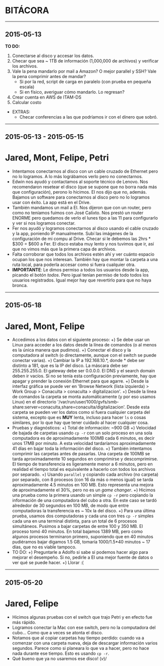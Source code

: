 BITÁCORA
=====================================


-------------------------------------
2015-05-13
-------------------------------------

**TO DO:**
1. Conectarse al disco y accesar los datos.
2. Checar que sea ~ 1TB de información (1,000,000 de archivos) y verificar los archivos.
3. Vale la pena mandarlo por mail a Amazon? O mejor parallel y SSH? Vale la pena comprimir antes de mandar?
    + Si por la red, script de carga en paralelo (con prueba en pequeña escala)
    + Si en físico, averiguar cómo mandarlo. Lo regresan?
4. Crear cuenta en AWS de ITAM-DS
5. Calcular costo

* EXTRAS:
    + Checar conferencias a las que podríamos ir con el dinero que sobró.


-------------------------------------
2015-05-13 - 2015-05-15
-------------------------------------

# Jared, Mont, Felipe, Petri

* Intentamos conectarnos al disco con un cable cruzado de Ethernet pero no lo logramos. A lo más lográbamos verlo pero no conectarnos.
* Edwin nos ayudó y contactamos al soporte técnico de Lenovo. Nos recomendaron resetear el disco (que se supone que no borra nada más que configuración), perono lo hicimos. EI nos dijo que no, además. Bajamos un software para conectarnos al disco pero no lo logramos usar con éxito. La app está en el Drive.
* También mandamos un mail a EI. Nos dijeron que con un router, pero como no teníamos fuimos con José Calixto. Nos prestó un router ENORME pero quedamos de verlo el lunes tipo a las 11 para configurarlo y ver si nos logramos conectar.
* Fer nos ayudó y logramos conectarnos al disco usando el cable cruzado y la app, poniendo IP manualmente. Subí las imágenes de la configuración de mi compu al Drive. Checar si le debemos las 2hrs * $300 = $600 a Fer. El disco estaba muy lento y nos tuvimos que ir, así que no vimos más que la primera capa de archivos.
* Falta corroborar que todos los archivos estén ahí y ver cuánto espacio ocupan los que nos interesan. También hay que montar la carpeta a una ruta local, para poderla accesar como si fuera cualquier otra.
* __IMPORTANTE__: Le dimos permiso a todos los usuarios desde la app, picando el botón _todos_. Pero igual tenían permiso de todo todos los usuarios registrados. Igual mejor hay que revertirlo para que no haya bronca.

-------------------------------------
2015-05-18
-------------------------------------

# Jared, Mont, Felipe

* Accedimos a los datos con el siguiente proceso:
    +) Se debe usar un Linux para acceder a los datos desde la línea de comandos (o al menos es la única manera que pudimos).
    +) Conectar el disco y la computadora al switch (o directamente, aunque con el switch se puede conectar varias).
    +) Cambiar la IP a 192.168.10.*, donde * debe ser distinto a 181, que es la IP del disco. La máscara debe ser 255.255.255.0. El gateway debe ser 0.0.0.0. El DNS y el search domain deben ir vacíos. Si no se tenía esta configuración previamente, hay que apagar y prender la conexión Ethernet para que agarre.
    +) Desde la interfaz gráfica se puede ver en 'Browse Network (lista izquierda) > Work Group > Conaculta > conaculta > digitalizacion'.
    +) Desde la línea de comandos la carpeta se monta automáticamente (y por eso usamos Linux) en el directorio '/var/run/user/1000/gvfs/smb-share:server=conaculta,share=conaculta/digitalizacion'. Desde esta carpeta se pueden ver los datos como si fuera cualquier carpeta del sistema, excepto que es __MUY__ lenta, incluso para hacer `ls` o cosas similares, por lo que hay que tener cuidado al hacer cualquier cosa.
* Pruebas y diagnósticos:
    +) Total de información: ~900 GB
    +) Velocidad de bajada de carpetas usando `cp -r` con un solo proceso en una sola computadora es de aproximadamente 100MB cada 6 minutos, es decir unos 17MB por minuto. A esta velocidad tardaríamos aproximadamente 41 días en bajar toda la información del disco.
    +) También intentamos comprimir las carpetas antes de pasarlas. Una carpeta de 100MB se tarda aproximadamente 10 segundos en comprimirse y descomprimirse. El tiempo de transferencia es ligeramente menor a 6 minutos, pero en realidad el tiempo total es equivalente a hacerlo con todos los archivos por separado.
    +) Usando `parallel` y copiando cada archivo (no carpeta) por separado, con 8 procesos (con 16 da más o menos igual) se tarda aproximadamente 4.5 minutos en 100 MB. Esto representa una mejora de aproximadamente el 30%, pero no es un _game changer_.
    +) Hicimos una prueba como la primera usando un simple `cp -r` pero copiando la información de una computadora del cubo a otra. En este caso se tardó alrededor de 30 segundos en 100 MB, de modo que entre computadoras la transferencia es ~ 10x la del disco.
    +) Para una última prueba, usamos dos computadoras y cada una con tres `cp -r` simples cada una en una terminal distinta, para un total de 6 procesos simultáneos. Pusimos a bajar carpetas de entre 100 y 350 MB. El proceso tomó 40 minutos. En total bajamos 1389 MB, pero como algunos procesos terminaron primero, suponiendo que en 40 minutos pudiéramos bajar digamos 1.5 GB, tomaría 1000/1.5*40 minutos ~ 17 días, que no es viable tampoco.
* TO DO:
    +) Preguntarle a Adolfo si sabe si podemos hacer algo para mejorar el desempeño. Si no, pedirle a EI una mejor fuente de datos o ver qué se puede hacer.
    +) Llorar :(


-------------------------------------
2015-05-20
-------------------------------------

# Jared, Felipe

* Hicimos algunas pruebas con el switch que trajo Petri y en efecto fue más rápido.
* Logramos conectar la Mac con ese switch, pero no la computadora del cubo... Como que a veces se atonta el disco.
* Notamos que al copiar carpetas hay tiempo perdido: cuando va a comenzar con una carpeta nueva, deja de descargar información varios segundos. Parece como si planeara lo que va a hacer, pero no hace nada durante ese tiempo. Esto es usando `cp -r`.
* Qué bueno que ya no usaremos ese disco! \(*v*)/


















